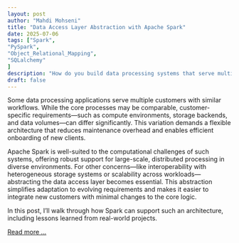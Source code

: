 ```yaml
---
layout: post
author: "Mahdi Mohseni"
title: "Data Access Layer Abstraction with Apache Spark"
date: 2025-07-06
tags: ["Spark", 
"PySpark", 
"Object_Relational_Mapping", 
"SQLalchemy"
]
description: "How do you build data processing systems that serve multiple customers with varying storage, compute, and scaling need, without rewriting your core logic each time? In this post, I show how Apache Spark can be used not just for large-scale data processing, but also as an abstraction layer for data access. This approach helps simplify architecture, isolate customer-specific differences, and reduce onboarding and maintenance costs, based on hands-on insights from real projects."
draft: false
---
```



Some data processing applications serve multiple customers with similar workflows. While the core processes may be comparable, customer-specific requirements—such as compute environments, storage backends, and data volumes—can differ significantly. This variation demands a flexible architecture that reduces maintenance overhead and enables efficient onboarding of new clients.

Apache Spark is well-suited to the computational challenges of such systems, offering robust support for large-scale, distributed processing in diverse environments. For other concerns—like interoperability with heterogeneous storage systems or scalability across workloads—abstracting the data access layer becomes essential. This abstraction simplifies adaptation to evolving requirements and makes it easier to integrate new customers with minimal changes to the core logic.

In this post, I’ll walk through how Spark can support such an architecture, including lessons learned from real-world projects.

[Read more ...](https://medium.com/@mohsenim/data-access-layer-abstraction-with-apache-spark-f6d2b8bbe2d4)
